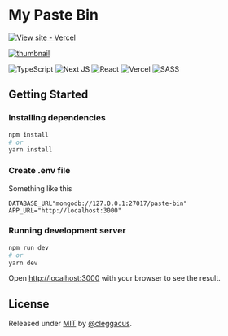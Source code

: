 # My Paste Bin
[![View site - Vercel](https://img.shields.io/badge/View_site-GH_Pages-2ea44f?style=for-the-badge)](https://pastebin.liamclegg.co.uk/)

[![thumbnail](https://i.imgur.com/E7hzBHu.png)](https://pastebin.liamclegg.co.uk/)

![TypeScript](https://img.shields.io/badge/typescript-%23007ACC.svg?style=for-the-badge&logo=typescript&logoColor=white)
![Next JS](https://img.shields.io/badge/Next-black?style=for-the-badge&logo=next.js&logoColor=white)
![React](https://img.shields.io/badge/react-%2320232a.svg?style=for-the-badge&logo=react&logoColor=%2361DAFB)
![Vercel](https://img.shields.io/badge/vercel-%23000000.svg?style=for-the-badge&logo=vercel&logoColor=white)
![SASS](https://img.shields.io/badge/SASS-hotpink.svg?style=for-the-badge&logo=SASS&logoColor=white)


## Getting Started


### Installing dependencies

```bash
npm install 
# or
yarn install
```

### Create .env file

Something like this

```env
DATABASE_URL"mongodb://127.0.0.1:27017/paste-bin"
APP_URL="http://localhost:3000"
```

### Running development server

```bash
npm run dev
# or
yarn dev
```

Open [http://localhost:3000](http://localhost:3000) with your browser to see the result.

## License

Released under [MIT](/LICENSE) by [@cleggacus](https://github.com/cleggacus).